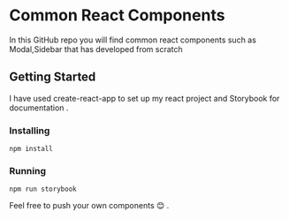# Common React Components

In this GitHub repo you will find common react components such as Modal,Sidebar that has developed from scratch

## Getting Started

I have used create-react-app to set up my react project and Storybook for documentation .

### Installing

```
npm install
```
### Running

```
npm run storybook
```

Feel free to push your own components 😊 .
